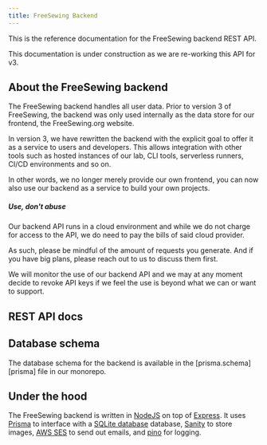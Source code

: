 ```yaml
---
title: FreeSewing Backend
---
```


This is the reference documentation for the FreeSewing backend REST API.

<Fixme>
This documentation is under construction as we are re-working this API for v3.
</Fixme>

## About the FreeSewing backend

The FreeSewing backend handles all user data. Prior to version 3 of FreeSewing,
the backend was only used internally as the data store for our frontend, the
FreeSewing.org website.

In version 3, we have rewritten the backend with the explicit goal to offer it
as a service to users and developers. This allows integration with other tools
such as hosted instances of our lab, CLI tools, serverless runners, CI/CD
environments and so on.

In other words, we no longer merely provide our own frontend, you can now also 
use our backend as a service to build your own projects.

<Warning>

##### Use, don't abuse

Our backend API runs in a cloud environment and while we do not charge for
access to the API, we do need to pay the bills of said cloud provider.

As such, please be mindful of the amount of requests you generate. And if you
have big plans, please reach out to us to discuss them first.

We will monitor the use of our backend API and we may at any moment decide to
revoke API keys if we feel the use is beyond what we can or want to support.

</Warning>

## REST API docs

<ReadMore />

## Database schema

The database schema for the backend is available in the [prisma.schema][prisma]
file in our monorepo.

## Under the hood

The FreeSewing backend is written in [NodeJS](https://nodejs.org/en/) on top of
[Express](https://expressjs.com/). It uses [Prisma](https://www.prisma.io/) to
interface with a [SQLite database](https://www.sqlite.org/) database,
[Sanity](https://www.sanity.io/) to store images, [AWS SES](
https://aws.amazon.com/ses/) to send out emails, and
[pino](https://github.com/pinojs/pino) for logging.

